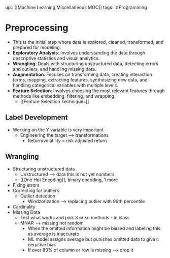 up:: [[Machine Learning Miscellaneous MOC]]
tags:: #Programming 
# Preprocessing
- This is the initial step where data is explored, cleaned, transformed, and prepared for modeling.
- **Exploratory Analysis**: Involves understanding the data through descriptive statistics and visual analytics.
- **Wrangling**: Deals with structuring unstructured data, detecting errors and outliers, and handling missing data.
- **Augmentation**: Focuses on transforming data, creating interaction terms, mapping, extracting features, synthesizing new data, and handling categorical variables with multiple levels.
- **Feature Selection**: Involves choosing the most relevant features through methods like embedding, filtering, and wrapping.
	- [[Feature Selection Techniques]]
## Label Development
- Working on the Y variable is very important
	- Engineering the target --> transformations
		- Return/volatility = risk adjusted return
## Wrangling
- Structuring unstructured data
	- Unstructured --> data this is not yet numbers 
	- [[One Hot Encoding]], binary encoding, 1 more
- Fixing errors
- Correcting for outliers
	- Outlier detection
		- Windzorization  --> replacing outlier with 99th percentile
- Cardinality
- Missing Data
	- Test what works and pick 3 or so methods - in class
	- MNAR --> missing not random
		- When the omitted information might be biased and labeling this as average is inaccurate
		- ML model assigns average but punishes omitted data to give it negative bias
		- If over 80% of column or row is missing --> drop it